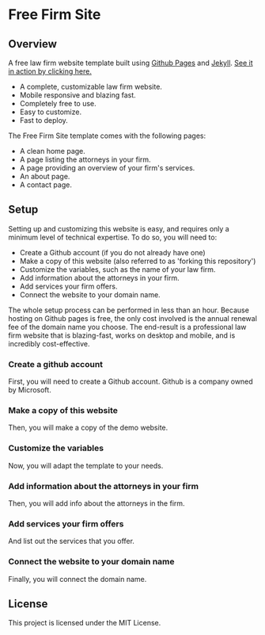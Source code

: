 
# Free Firm Site

## Overview

A free law firm website template built using [Github Pages](https://pages.github.com/) and [Jekyll](https://jekyllrb.com/). <a href="https://www.freefirmsite.com" target="_blank">See it in action by clicking here.</a>

* A complete, customizable law firm website.
* Mobile responsive and blazing fast.
* Completely free to use.
* Easy to customize.
* Fast to deploy.

The Free Firm Site template comes with the following pages:

* A clean home page.
* A page listing the attorneys in your firm.
* A page providing an overview of your firm's services.
* An about page.
* A contact page.

## Setup

Setting up and customizing this website is easy, and requires only a minimum level of technical expertise. To do so, you will need to:

* Create a Github account (if you do not already have one)
* Make a copy of this website (also referred to as 'forking this repository')
* Customize the variables, such as the name of your law firm.
* Add information about the attorneys in your firm.
* Add services your firm offers.
* Connect the website to your domain name.

The whole setup process can be performed in less than an hour. Because hosting on Github pages is free, the only cost involved is the annual renewal fee of the domain name you choose. The end-result is a professional law firm website that is blazing-fast, works on desktop and mobile, and is incredibly cost-effective.

### Create a github account

First, you will need to create a Github account. Github is a company owned by Microsoft.

### Make a copy of this website

Then, you will make a copy of the demo website.

### Customize the variables

Now, you will adapt the template to your needs.

### Add information about the attorneys in your firm

Then, you will add info about the attorneys in the firm.

### Add services your firm offers

And list out the services that you offer.

### Connect the website to your domain name

Finally, you will connect the domain name.

## License

This project is licensed under the MIT License.
